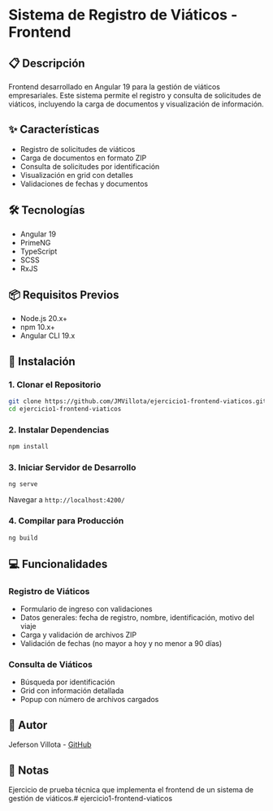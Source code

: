 # Sistema de Registro de Viáticos - Frontend

## 📋 Descripción
Frontend desarrollado en Angular 19 para la gestión de viáticos empresariales. Este sistema permite el registro y consulta de solicitudes de viáticos, incluyendo la carga de documentos y visualización de información.

## ✨ Características
- Registro de solicitudes de viáticos
- Carga de documentos en formato ZIP
- Consulta de solicitudes por identificación
- Visualización en grid con detalles
- Validaciones de fechas y documentos

## 🛠️ Tecnologías
- Angular 19
- PrimeNG
- TypeScript
- SCSS
- RxJS

## 📦 Requisitos Previos
- Node.js 20.x+
- npm 10.x+
- Angular CLI 19.x

## 🚀 Instalación

### 1. Clonar el Repositorio
```bash
git clone https://github.com/JMVillota/ejercicio1-frontend-viaticos.git
cd ejercicio1-frontend-viaticos
```

### 2. Instalar Dependencias
```bash
npm install
```

### 3. Iniciar Servidor de Desarrollo
```bash
ng serve
```
Navegar a `http://localhost:4200/`

### 4. Compilar para Producción
```bash
ng build
```

## 💻 Funcionalidades

### Registro de Viáticos
- Formulario de ingreso con validaciones
- Datos generales: fecha de registro, nombre, identificación, motivo del viaje
- Carga y validación de archivos ZIP
- Validación de fechas (no mayor a hoy y no menor a 90 días)

### Consulta de Viáticos
- Búsqueda por identificación
- Grid con información detallada
- Popup con número de archivos cargados

## 👤 Autor
Jeferson Villota - [GitHub](https://github.com/JMVillota)

## 📝 Notas
Ejercicio de prueba técnica que implementa el frontend de un sistema de gestión de viáticos.#   e j e r c i c i o 1 - f r o n t e n d - v i a t i c o s  
 